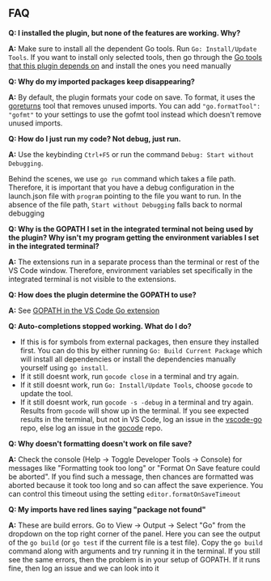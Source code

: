 ## FAQ

**Q: I installed the plugin, but none of the features are working. Why?**

**A:** Make sure to install all the dependent Go tools. Run `Go: Install/Update Tools`. If you want to install only selected tools, then go through the [Go tools that this plugin depends on](https://github.com/Microsoft/vscode-go/wiki/Go-tools-that-the-Go-extension-depends-on) and install the ones you need manually

**Q: Why do my imported packages keep disappearing?**

**A:** By default, the plugin formats your code on save. To format, it uses the [goreturns](https://github.com/sqs/goreturns) tool that removes unused imports. You can add `"go.formatTool": "gofmt"` to your settings to use the gofmt tool instead which doesn't remove unused imports.

**Q: How do I just run my code? Not debug, just run.**

**A:** Use the keybinding `Ctrl+F5` or run the command `Debug: Start without Debugging`.

Behind the scenes, we use `go run` command which takes a file path. Therefore, it is important that you have a debug configuration in the launch.json file with `program` pointing to the file you want to run.
In the absence of the file path, `Start without Debugging` falls back to normal debugging

**Q: Why is the GOPATH I set in the integrated terminal not being used by the plugin? Why isn't my program getting the environment variables I set in the integrated terminal?**

**A:** The extensions run in a separate process than the terminal or rest of the VS Code window. Therefore, environment variables set specifically in the integrated terminal is not visible to the extensions.

**Q: How does the plugin determine the GOPATH to use?**

**A:** See [GOPATH in the VS Code Go extension](https://github.com/Microsoft/vscode-go/wiki/GOPATH-in-the-VS-Code-Go-extension)

**Q: Auto-completions stopped working. What do I do?**

- If this is for symbols from external packages, then ensure they installed first. You can do this by either running `Go: Build Current Package` which will install all dependencies or install the dependencies manually yourself using `go install`.
- If it still doesnt work, run `gocode close` in a terminal and try again.
- If it still doesnt work, run `Go: Install/Update Tools`, choose `gocode` to update the tool. 
- If it still doesnt work, run `gocode -s -debug` in a terminal and try again. Results from `gocode` will show up in the terminal. 
If you see expected results in the terminal, but not in VS Code, log an issue in the [vscode-go](https://github.com/Microsoft/vscode-go) repo, else 
log an issue in the [gocode](https://github.com/nsf/gocode) repo.

**Q: Why doesn't formatting doesn't work on file save?**

**A:** Check the console (Help -> Toggle Developer Tools -> Console) for messages like "Formatting took too long" or "Format On Save feature could be aborted". If you find such a message, then chances are formatted was aborted because it took too long and so can affect the save experience. You can control this timeout using the setting `editor.formatOnSaveTimeout`

**Q: My imports have red lines saying "package not found"**

**A:** These are build errors. Go to View -> Output -> Select "Go" from the dropdown on the top right corner of the panel. Here you can see the output of the `go build` (or `go test` if the current file is a test file). Copy the `go build` command along with arguments and try running it in the terminal. If you still see the same errors, then the problem is in your setup of GOPATH. If it runs fine, then log an issue and we can look into it